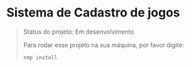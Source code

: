 <h1>Sistema de Cadastro de jogos</h1>

> Status do projeto: Em desenvolvimento
>
> Para rodar esse projeto na sua máquina, por favor digite:
>
> ```
> nmp install
>  ```
